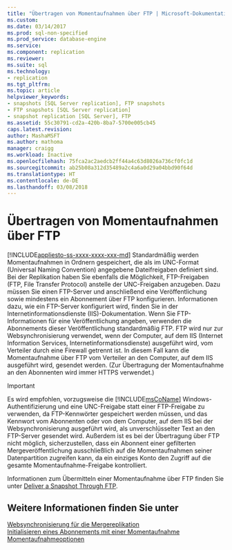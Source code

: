 ```yaml
---
title: "Übertragen von Momentaufnahmen über FTP | Microsoft-Dokumentation"
ms.custom: 
ms.date: 03/14/2017
ms.prod: sql-non-specified
ms.prod_service: database-engine
ms.service: 
ms.component: replication
ms.reviewer: 
ms.suite: sql
ms.technology:
- replication
ms.tgt_pltfrm: 
ms.topic: article
helpviewer_keywords:
- snapshots [SQL Server replication], FTP snapshots
- FTP snapshots [SQL Server replication]
- snapshot replication [SQL Server], FTP
ms.assetid: 55c30791-cd2a-420b-8ba7-5700e005cb45
caps.latest.revision: 
author: MashaMSFT
ms.author: mathoma
manager: craigg
ms.workload: Inactive
ms.openlocfilehash: 75fca2ac2aedcb2ff44a4c63d8026a736cf0fc1d
ms.sourcegitcommit: ab25b08a312d35489a2c4a6a0d29a04bbd90f64d
ms.translationtype: HT
ms.contentlocale: de-DE
ms.lasthandoff: 03/08/2018
---
```

# <a name="transfer-snapshots-through-ftp"></a>Übertragen von Momentaufnahmen über FTP
[!INCLUDE[appliesto-ss-xxxx-xxxx-xxx-md](../../includes/appliesto-ss-xxxx-xxxx-xxx-md.md)]
  Standardmäßig werden Momentaufnahmen in Ordnern gespeichert, die als im UNC-Format (Universal Naming Convention) angegebene Dateifreigaben definiert sind. Bei der Replikation haben Sie ebenfalls die Möglichkeit, FTP-Freigaben (FTP, File Transfer Protocol) anstelle der UNC-Freigaben anzugeben. Dazu müssen Sie einen FTP-Server und anschließend eine Veröffentlichung sowie mindestens ein Abonnement über FTP konfigurieren. Informationen dazu, wie ein FTP-Server konfiguriert wird, finden Sie in der Internetinformationsdienste (IIS)-Dokumentation. Wenn Sie FTP-Informationen für eine Veröffentlichung angeben, verwenden die Abonnements dieser Veröffentlichung standardmäßig FTP. FTP wird nur zur Websynchronisierung verwendet, wenn der Computer, auf dem IIS (Internet Information Services, Internetinformationsdienste) ausgeführt wird, vom Verteiler durch eine Firewall getrennt ist. In diesem Fall kann die Momentaufnahme über FTP vom Verteiler an den Computer, auf dem IIS ausgeführt wird, gesendet werden. (Zur Übertragung der Momentaufnahme an den Abonnenten wird immer HTTPS verwendet.)  
  
> [!IMPORTANT]  
>  Es wird empfohlen, vorzugsweise die [!INCLUDE[msCoName](../../includes/msconame-md.md)] Windows-Authentifizierung und eine UNC-Freigabe statt einer FTP-Freigabe zu verwenden, da FTP-Kennwörter gespeichert werden müssen, und das Kennwort vom Abonnenten oder von dem Computer, auf dem IIS bei der Websynchronisierung ausgeführt wird, als unverschlüsselter Text an den FTP-Server gesendet wird. Außerdem ist es bei der Übertragung über FTP nicht möglich, sicherzustellen, dass ein Abonnent einer gefilterten Mergeveröffentlichung ausschließlich auf die Momentaufnahmen seiner Datenpartition zugreifen kann, da ein einziges Konto den Zugriff auf die gesamte Momentaufnahme-Freigabe kontrolliert.  
  
 Informationen zum Übermitteln einer Momentaufnahme über FTP finden Sie unter [Deliver a Snapshot Through FTP](../../relational-databases/replication/publish/deliver-a-snapshot-through-ftp.md).  
  
## <a name="see-also"></a>Weitere Informationen finden Sie unter  
 [Websynchronisierung für die Mergereplikation](../../relational-databases/replication/web-synchronization-for-merge-replication.md)   
 [Initialisieren eines Abonnements mit einer Momentaufnahme](../../relational-databases/replication/initialize-a-subscription-with-a-snapshot.md)   
 [Momentaufnahmeoptionen](../../relational-databases/replication/snapshot-options.md)  
  
  
